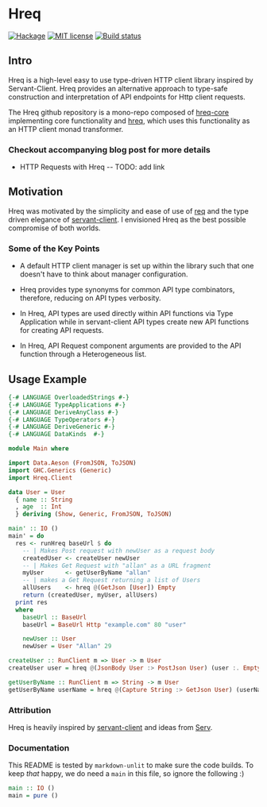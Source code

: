 # Hreq

[![Hackage](https://img.shields.io/hackage/v/hreq.svg?logo=haskell)](https://hackage.haskell.org/package/hreq)
[![MIT license](https://img.shields.io/badge/license-MIT-blue.svg)](LICENSE)
[![Build status](https://img.shields.io/travis/epicallan/hreq.svg?logo=travis)](https://travis-ci.org/epicallan/hreq)

## Intro

Hreq is a high-level easy to use type-driven HTTP client library inspired by Servant-Client. Hreq provides an alternative approach to type-safe construction and interpretation of API endpoints for Http client requests.

The Hreq github repository is a mono-repo composed of [hreq-core](https://github.com/epicallan/hreq/tree/master/hreq-core) implementing core functionality and [hreq](https://github.com/epicallan/hreq/tree/master/hreq), which uses this functionality as an HTTP client monad transformer.

### Checkout accompanying blog post for more details

* HTTP Requests with Hreq -- TODO: add link

##  Motivation

Hreq was motivated by the simplicity and ease of use of [req](https://github.com/mrkkrp/req) and the type driven elegance of [servant-client](https://github.com/haskell-servant/servant/tree/master/servant-client).
I envisioned Hreq as the best possible compromise of both worlds.

### Some of the Key Points

 - A default HTTP client manager is set up within the library such that one doesn't have to think about manager configuration.

 - Hreq provides type synonyms for common API type combinators, therefore, reducing on API types verbosity.

 - In Hreq, API types are used directly within API functions via Type Application while in servant-client API types create new API functions for creating API requests.

 - In Hreq, API Request component arguments are provided to the API function through a Heterogeneous list.

## Usage Example


```haskell
{-# LANGUAGE OverloadedStrings #-}
{-# LANGUAGE TypeApplications #-}
{-# LANGUAGE DeriveAnyClass #-}
{-# LANGUAGE TypeOperators #-}
{-# LANGUAGE DeriveGeneric #-}
{-# LANGUAGE DataKinds  #-}

module Main where

import Data.Aeson (FromJSON, ToJSON)
import GHC.Generics (Generic)
import Hreq.Client

data User = User
  { name :: String
  , age  :: Int
  } deriving (Show, Generic, FromJSON, ToJSON)

main' :: IO ()
main' = do
  res <- runHreq baseUrl $ do
    -- | Makes Post request with newUser as a request body
    createdUser <- createUser newUser
    -- | Makes Get Request with "allan" as a URL fragment
    myUser      <- getUserByName "allan"
    -- | makes a Get Request returning a list of Users
    allUsers    <- hreq @(GetJson [User]) Empty
    return (createdUser, myUser, allUsers)
  print res
  where
    baseUrl :: BaseUrl
    baseUrl = BaseUrl Http "example.com" 80 "user"

    newUser :: User
    newUser = User "Allan" 29

createUser :: RunClient m => User -> m User
createUser user = hreq @(JsonBody User :> PostJson User) (user :. Empty)

getUserByName :: RunClient m => String -> m User
getUserByName userName = hreq @(Capture String :> GetJson User) (userName :. Empty)

```

### Attribution

Hreq is heavily inspired by [servant-client](https://github.com/haskell-servant/servant) and ideas from [Serv](https://github.com/tel/serv).

### Documentation

This README is tested by `markdown-unlit` to make sure the code builds. To keep _that_ happy, we do need a `main` in this file, so ignore the following :)

```haskell
main :: IO ()
main = pure ()
```
